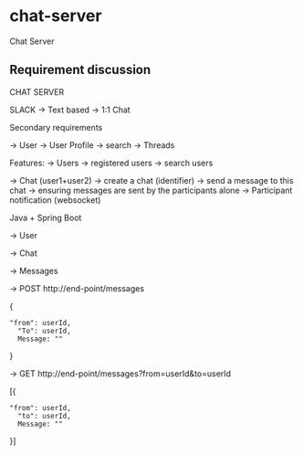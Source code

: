 # chat-server
Chat Server


## Requirement discussion





CHAT SERVER

SLACK
 -> Text based
 -> 1:1 Chat


Secondary requirements

 -> User
     -> User Profile
     -> search
 -> Threads




Features:
 -> Users 
     -> registered users
     -> search users
    
 -> Chat  (user1+user2)
     -> create a chat (identifier)
     -> send a message to this chat
     		-> ensuring messages are sent by the participants alone
     -> Participant notification (websocket)

Java + Spring Boot



-> User

-> Chat

-> Messages


-> POST http://end-point/messages 


 {

	"from": userId,
      "To": userId,
      Message: ""
 }




-> GET http://end-point/messages?from=userId&to=userId

 [{

	"from": userId,
      "to": userId,
      Message: ""
 }]
